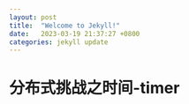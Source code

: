 ```yaml
---
layout: post
title:  "Welcome to Jekyll!"
date:   2023-03-19 21:37:27 +0800
categories: jekyll update
---
```

# 分布式挑战之时间-timer